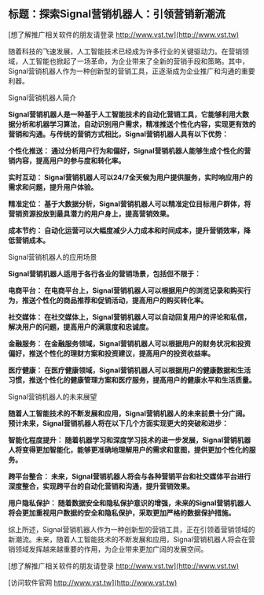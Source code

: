 ## **标题：探索Signal营销机器人：引领营销新潮流**

[想了解推广相关软件的朋友请登录 http://www.vst.tw](http://www.vst.tw)

随着科技的飞速发展，人工智能技术已经成为许多行业的关键驱动力。在营销领域，人工智能也掀起了一场革命，为企业带来了全新的营销手段和策略。其中，Signal营销机器人作为一种创新型的营销工具，正逐渐成为企业推广和沟通的重要利器。

Signal营销机器人简介

**Signal营销机器人是一种基于人工智能技术的自动化营销工具，它能够利用大数据分析和机器学习算法，自动识别用户需求，精准推送个性化内容，实现更有效的营销和沟通。与传统的营销方式相比，Signal营销机器人具有以下优势：**

**个性化推送： 通过分析用户行为和偏好，Signal营销机器人能够生成个性化的营销内容，提高用户的参与度和转化率。**

**实时互动： Signal营销机器人可以24/7全天候为用户提供服务，实时响应用户的需求和问题，提升用户体验。**

**精准定位： 基于大数据分析，Signal营销机器人可以精准定位目标用户群体，将营销资源投放到最具潜力的用户身上，提高营销效果。**

**成本节约： 自动化运营可以大幅度减少人力成本和时间成本，提升营销效率，降低营销成本。**

Signal营销机器人的应用场景

**Signal营销机器人适用于各行各业的营销场景，包括但不限于：**

**电商平台： 在电商平台上，Signal营销机器人可以根据用户的浏览记录和购买行为，推送个性化的商品推荐和促销活动，提高用户的购买转化率。**

**社交媒体： 在社交媒体上，Signal营销机器人可以自动回复用户的评论和私信，解决用户的问题，提高用户的满意度和忠诚度。**

**金融服务： 在金融服务领域，Signal营销机器人可以根据用户的财务状况和投资偏好，推送个性化的理财方案和投资建议，提高用户的投资收益率。**

**医疗健康： 在医疗健康领域，Signal营销机器人可以根据用户的健康数据和生活习惯，推送个性化的健康管理方案和医疗服务，提高用户的健康水平和生活质量。**

Signal营销机器人的未来展望

**随着人工智能技术的不断发展和应用，Signal营销机器人的未来前景十分广阔。预计未来，Signal营销机器人将在以下几个方面实现更大的突破和进步：**

**智能化程度提升： 随着机器学习和深度学习技术的进一步发展，Signal营销机器人将变得更加智能化，能够更准确地理解用户的需求和意图，提供更加个性化的服务。**

**跨平台整合： 未来，Signal营销机器人将会与各种营销平台和社交媒体平台进行深度整合，实现跨平台的自动化营销和沟通，提升营销效果。**

**用户隐私保护： 随着数据安全和隐私保护意识的增强，未来的Signal营销机器人将会更加重视用户数据的安全和隐私保护，采取更加严格的数据保护措施。**

综上所述，Signal营销机器人作为一种创新型的营销工具，正在引领着营销领域的新潮流。未来，随着人工智能技术的不断发展和应用，Signal营销机器人将会在营销领域发挥越来越重要的作用，为企业带来更加广阔的发展空间。

[想了解推广相关软件的朋友请登录 http://www.vst.tw](http://www.vst.tw)


[访问软件官网 http://www.vst.tw](http://www.vst.tw)
